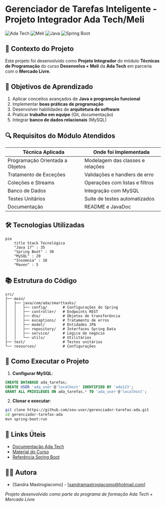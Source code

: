 # Gerenciador de Tarefas Inteligente - Projeto Integrador Ada Tech/Meli

![Ada Tech](https://img.shields.io/badge/Ada_Tech-Desenvolva+-blue)
![Meli](https://img.shields.io/badge/Parceiro-Mercado_Livre-orange)
![Java](https://img.shields.io/badge/Java-17%2B-blue)
![Spring Boot](https://img.shields.io/badge/Spring%20Boot-3.1.5-brightgreen)

## 📌 Contexto do Projeto

Este projeto foi desenvolvido como **Projeto Integrador** do módulo **Técnicas de Programação** do curso **Desenvolva + Meli** da **Ada Tech** em parceria com o **Mercado Livre**.

## 🎯 Objetivos de Aprendizado

1. Aplicar conceitos avançados de **Java e programção funcional**
2. Implementar **boas práticas de programação**
3. Desenvolver habilidades de **arquitetura de software**
4. Praticar **trabalho em equipe** (Git, documentação)
5. Integrar **banco de dados relacionais** (MySQL)

## 🔍 Requisitos do Módulo Atendidos

| Técnica Aplicada | Onde foi Implementada |
|------------------|-----------------------|
| Programação Orientada a Objetos | Modelagem das classes e relações |
| Tratamento de Exceções | Validações e handlers de erro |
| Coleções e Streams | Operações com listas e filtros |
| Banco de Dados | Integração com MySQL |
| Testes Unitários | Suite de testes automatizados |
| Documentação | README e JavaDoc |

## 🛠️ Tecnologias Utilizadas

```mermaid
pie
    title Stack Tecnológica
    "Java 17" : 35
    "Spring Boot" : 30
    "MySQL" : 20
    "Insomnia" : 10
    "Maven" : 5
```

## 📚 Estrutura do Código

```
src/
├── main/
│   ├── java/com/ada/smarttasks/
│   │   ├── config/       # Configurações do Spring
│   │   ├── controller/   # Endpoints REST
│   │   ├── dto/          # Objetos de transferência
│   │   ├── exceptions/   # Tratamento de erros
│   │   ├── model/        # Entidades JPA
│   │   ├── repository/   # Interfaces Spring Data
│   │   ├── service/      # Lógica de negócio
│   │   └── utils/        # Utilitários
├── test/                 # Testes unitários
└── resources/            # Configurações
```

## 🚀 Como Executar o Projeto

1. **Configurar MySQL**:
```sql
CREATE DATABASE ada_tarefas;
CREATE USER 'ada_user'@'localhost' IDENTIFIED BY 'ada123';
GRANT ALL PRIVILEGES ON ada_tarefas.* TO 'ada_user'@'localhost';
```

2. **Clonar e executar**:
```bash
git clone https://github.com/seu-user/gerenciador-tarefas-ada.git
cd gerenciador-tarefas-ada
mvn spring-boot:run
```

## 🔗 Links Úteis

- [Documentação Ada Tech](https://ada.tech)
- [Material do Curso](https://ada.tech/sou-aluno)
- [Referência Spring Boot](https://spring.io/projects/spring-boot)

## 👨‍💻 Autora

- [Sandra Mastrogiacomo] - [sandramastrogiacomo@hotmail.com]


*Projeto desenvolvido como parte do programa de formação Ada Tech + Mercado Livre*

